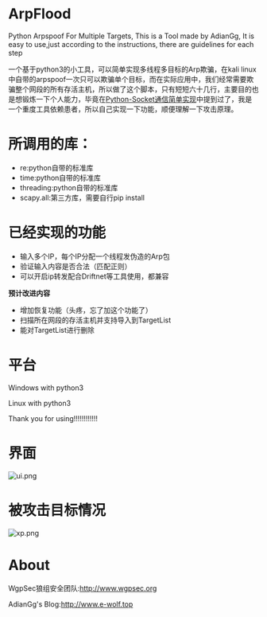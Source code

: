 # ArpFlood
Python Arpspoof For Multiple Targets,
This is a Tool made by AdianGg,
It is easy to use,just according to the instructions, there are guidelines for each step

一个基于python3的小工具，可以简单实现多线程多目标的Arp欺骗，在kali linux中自带的arpspoof一次只可以欺骗单个目标，而在实际应用中，我们经常需要欺骗整个网段的所有存活主机，所以做了这个脚本，只有短短六十几行，主要目的也是想锻炼一下个人能力，毕竟在[Python-Socket通信简单实现][1]中提到过了，我是一个重度工具依赖患者，所以自己实现一下功能，顺便理解一下攻击原理。
# 所调用的库：
 - re:python自带的标准库
 - time:python自带的标准库
 - threading:python自带的标准库
 - scapy.all:第三方库，需要自行pip install
# 已经实现的功能
 - 输入多个IP，每个IP分配一个线程发伪造的Arp包
 - 验证输入内容是否合法（匹配正则）
 - 可以开启ip转发配合Driftnet等工具使用，都兼容
 
**预计改进内容**
 - 增加恢复功能（头疼，忘了加这个功能了）
 - 扫描所在网段的存活主机并支持导入到TargetList
 - 能对TargetList进行删除
# 平台
Windows with python3

Linux with python3

Thank you for using!!!!!!!!!!!!
# 界面
![ui.png][2]
# 被攻击目标情况
![xp.png][3]
# About
WgpSec狼组安全团队:http://www.wgpsec.org

AdianGg's Blog:http://www.e-wolf.top

  [1]: http://www.e-wolf.top/index.php/archives/113/
  [2]: http://www.e-wolf.top/usr/uploads/2020/01/3030503727.png
  [3]: http://www.e-wolf.top/usr/uploads/2020/01/3782156961.png
